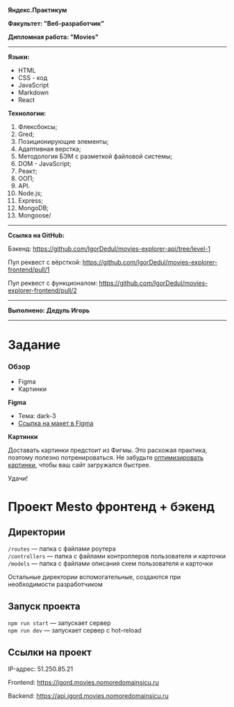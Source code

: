 **Яндекс.Практикум**

**Факультет: "Веб-разработчик"**

**Дипломная работа: "Movies"**

_____________________________________________________________

**Языки:**
* HTML
* CSS - код
* JavaScript
* Markdown
* React

**Технологии:**
1. Флексбоксы;
2. Gred;
3. Позиционирующие элементы;
4. Адаптивная верстка;
5. Методология БЭМ с разметкой файловой системы;
6. DOM - JavaScript;
7. Реакт;
8. ООП;
9. API.
10. Node.js;
11. Express;
12. MongoDB;
13. Mongoose/
_____________________________________________________________

**Ссылка на GitHub:** 

Бэкенд: https://github.com/IgorDedul/movies-explorer-api/tree/level-1

Пул реквест с вёрсткой: https://github.com/IgorDedul/movies-explorer-frontend/pull/1

Пул реквест с функционалом: https://github.com/IgorDedul/movies-explorer-frontend/pull/2
_____________________________________________________________

**Выполнено: Дедуль Игорь**

_____________________________________________________________
# Задание

### Обзор

* Figma
* Картинки

**Figma**

* Тема: dark-3
* [Ссылка на макет в Figma](https://www.figma.com/file/6FMWkB94wE7KTkcCgUXtnC/light-1?type=design&node-id=24-2874&mode=design&t=Q0NEGLfVZFE0u76A-0)

**Картинки**

Доставать картинки предстоит из Фигмы. Это расхожая практика, поэтому полезно потренироваться.
Не забудьте [оптимизировать картинки](https://tinypng.com/), чтобы ваш сайт загружался быстрее.

Удачи!

# Проект Mesto фронтенд + бэкенд


## Директории

`/routes` — папка с файлами роутера  
`/controllers` — папка с файлами контроллеров пользователя и карточки   
`/models` — папка с файлами описания схем пользователя и карточки  
  
Остальные директории вспомогательные, создаются при необходимости разработчиком

## Запуск проекта

`npm run start` — запускает сервер   
`npm run dev` — запускает сервер с hot-reload

## Ссылки на проект

IP-адрес: 51.250.85.21

Frontend: https://igord.movies.nomoredomainsicu.ru

Backend: https://api.igord.movies.nomoredomainsicu.ru
